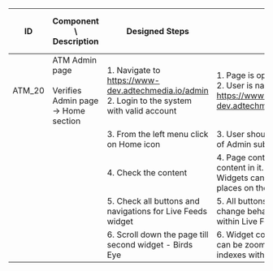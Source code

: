 | ID | Component \ <br> Description  | Designed Steps       |Expected Result     |	Created By \ <br> Last Updated |
| -- | -- | -- | -- | -- |
| ATM_20 | ATM Admin page <br> <br>  Verifies Admin page -> Home section | 1. Navigate to https://www-dev.adtechmedia.io/admin <br> 2. Login to the system with valid account | 1. Page is opened on Admin login page <br> 2. User is navigated to the account page <br> https://www-dev.adtechmedia.io/admin/accounts/panel       | Alexandr Urita \ <br> 15.06.2017 |
|       |       | 3. From the left menu click on Home icon |     3. User should be navigated to Homepage of Admin subpage |    |  
|       |       | 4. Check the content |     4. Page contains widgets with variable content in it. <br> Widgets can be modified and change the places on the page |    |  
|       |       | 5. Check all buttons and navigations for Live Feeds widget |     5. All buttons after clicking on them change behavior of the page. Navigation within Live Feeds works fine |    |  
|       |       | 6. Scroll down the page till second widget - Birds Eye |     6. Widget contains world wide map that can be zoomed. Under map there are indexes with different value |    |  
